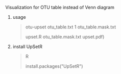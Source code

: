 Visualization for OTU table instead of Venn diagram

1. usage

   > otu-upset otu_table.txt 1 otu_table.mask.txt
   >
   > upset.R otu_table.mask.txt upset.pdf)

2. install UpSetR

   > R
   >
   > install.packages("UpSetR")

   
